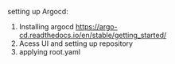 setting up Argocd:
1. Installing argocd https://argo-cd.readthedocs.io/en/stable/getting_started/
2. Acess UI and setting up repository
3. applying root.yaml